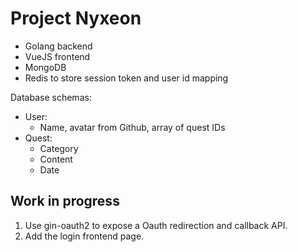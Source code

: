 # Project Nyxeon

- Golang backend 
- VueJS frontend 
- MongoDB 
- Redis to store session token and user id mapping 

Database schemas:

- User:
    - Name, avatar from Github, array of quest IDs
- Quest:
    - Category
    - Content 
    - Date 

## Work in progress 

1. Use gin-oauth2 to expose a Oauth redirection and callback API. 
2. Add the login frontend page. 